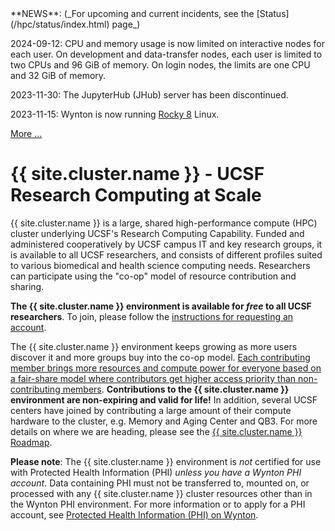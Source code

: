 <div class="alert alert-info" role="alert" markdown="1">
**NEWS**: (_For upcoming and current incidents, see the
[Status](/hpc/status/index.html) page_)

2024-09-12: CPU and memory usage is now limited on interactive nodes for each user.  On development and data-transfer nodes, each user is limited to two CPUs and 96 GiB of memory. On login nodes, the limits are one CPU and 32 GiB of memory.

2023-11-30: The JupyterHub (JHub) server has been discontinued.

2023-11-15: Wynton is now running [Rocky 8] Linux.

[More ...](/hpc/about/news.html)
</div>


# {{ site.cluster.name }} - UCSF Research Computing at Scale

{{ site.cluster.name }} is a large, shared high-performance compute (HPC) cluster underlying UCSF's Research Computing Capability. Funded and administered cooperatively by UCSF campus IT and key research groups, it is available to all UCSF researchers, and consists of different profiles suited to various biomedical and health science computing needs.  Researchers can participate using the "co-op" model of resource contribution and sharing.

**The {{ site.cluster.name }} environment is available for _free_ to all UCSF researchers**.  To join, please follow the [instructions for requesting an account](/hpc/about/join.html).

The {{ site.cluster.name }} environment keeps growing as more users discover it and more groups buy into the co-op model.  [Each contributing member brings more resources and compute power for everyone based on a fair-share model where contributors get higher access priority than non-contributing members](/hpc/about/shares.html).  **Contributions to the {{ site.cluster.name }} environment are non-expiring and valid for life!**  In addition, several UCSF centers have joined by contributing a large amount of their compute hardware to the cluster, e.g. Memory and Aging Center and QB3.  For more details on where we are heading, please see the [{{ site.cluster.name }} Roadmap](/hpc/about/roadmap.html).

**Please note**: The {{ site.cluster.name }} environment is _not_ certified for use with Protected Health Information (PHI) _unless you have a Wynton PHI account_.  Data containing PHI must not be transferred to, mounted on, or processed with any {{ site.cluster.name }} cluster resources other than in the Wynton PHI environment.  For more information or to apply for a PHI account, see [Protected Health Information (PHI) on Wynton].


[UCSF Privacy Office]: https://hipaa.ucsf.edu/
[Protected Health Information (PHI) on Wynton]: /hpc/about/wynton-phi.html
[Rocky 8]: /hpc/software/rocky-8-linux.html
